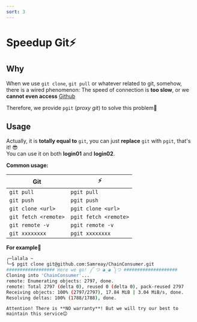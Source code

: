 ```yaml
---
sort: 3
---
```


# Speedup Git⚡
## Why
When we use `git clone`, `git pull` or whatever related to git, somehow, there is a wired phenomenon: The speed of connection is **too slow**, or we **cannot even access** [Github](https://github.com)

Therefore, we provide `pgit` (*proxy git*) to solve this problem🥳   

## Usage
Actually, it is **totally equal to** `git`, you can just **replace** `git` with `pgit`, that's it! 😎   
You can use it on both **login01** and **login02**. 

**Common usage:**

| **Git**                  | ⚡                     |
| -------------------- | --------------------- |
| `git pull`           | `pgit pull`           |
| `git push`           | `pgit push`           |
| `git clone <url>`    | `pgit clone <url>`    |
| `git fetch <remote>` | `pgit fetch <remote>` |
| `git remote -v`      | `pgit remote -v`      |
| `git xxxxxxxx`       | `pgit xxxxxxxx`       |

**For example**🌰

```bash
╭─lalala ~ 
╰─$ pgit clone git@github.com:Samreay/ChainConsumer.git
################## Here we go! ༼ つ ◕_◕ ༽つ ####################
Cloning into 'ChainConsumer'...
remote: Enumerating objects: 2797, done.
remote: Total 2797 (delta 0), reused 0 (delta 0), pack-reused 2797
Receiving objects: 100% (2797/2797), 17.84 MiB | 3.04 MiB/s, done.
Resolving deltas: 100% (1788/1788), done.
```

```warning
Attention! There is **NO warranty**! But we will try our best to maintain this service😊
```
